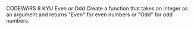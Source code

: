 CODEWARS 8 KYU Even or Odd
Create a function that takes an integer as an argument and returns "Even" for even numbers or "Odd" for odd numbers.
